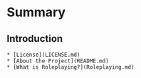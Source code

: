 # Summary

## Introduction

    * [License](LICENSE.md)
    * [About the Project](README.md)
    * [What is Roleplaying?](Roleplaying.md)


